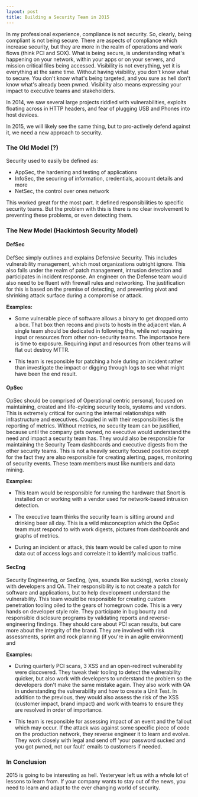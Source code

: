 ```yaml
---
layout: post
title: Building a Security Team in 2015
---
```


In my professional experience, compliance is not security. So, clearly, being compliant is not being secure. There are aspects of compliance which increase security, but they are more in the realm of operations and work flows (think PCI and SOX). What is being secure, is understanding what's happening on your network, within your apps or on your servers, and mission critical files being accessed. Visibility is not everything, yet it is everything at the same time. Without having visibility, you don't know what to secure. You don't know what's being targeted, and you sure as hell don't know what's already been pwned. Visibility also means expressing your impact to executive teams and stakeholders.

In 2014, we saw several large projects riddled with vulnerabilities, exploits floating across in HTTP headers, and fear of plugging USB and Phones into host devices. 

In 2015, we will likely see the same thing, but to pro-actively defend against it, we need a new approach to security.

### The Old Model (?)

Security used to easily be defined as:

  - AppSec, the hardening and testing of applications
  - InfoSec, the securing of information, credentials, account details and more
  - NetSec, the control over ones network

This worked great for the most part. It defined responsibilities to specific security teams. But the problem with this is there is no clear involvement to preventing these problems, or even detecting them.

### The New Model (Hackintosh Security Model)

#### DefSec

DefSec simply outlines and explains Defensive Security. This includes vulnerability management, which most organizations outright ignore. This also falls under the realm of patch management, intrusion detection and participates in incident response. An engineer on the Defense team would also need to be fluent with firewall rules and networking. The justification for this is based on the premise of detecting, and preventing pivot and shrinking attack surface during a compromise or attack.

**Examples:** 

  - Some vulnerable piece of software allows a binary to get dropped onto a box. That box then recons and pivots to hosts in the adjacent vlan. A single team should be dedicated in following this, while not requiring input or resources from other non-security teams. The importance here is time to exposure. Requiring input and resources from other teams will flat out destroy MTTR.

  - This team is responsible for patching a hole during an incident rather than investigate the impact or digging through logs to see what might have been the end result.


#### OpSec

OpSec should be comprised of Operational centric personal, focused on maintaining, created and life-cylcing security tools, systems and vendors. This is extremely critical for owning the internal relationships with infrastructure and executives. Coupled in with their responsibilities is the reporting of metrics. Without metrics, no security team can be justified, because until the company gets owned, no executive would understand the need and impact a security team has. They would also be responsible for maintaining the Security Team dashboards and executive digests from the other security teams. This is not a heavily security focused position except for the fact they are also responsible for creating alerting, pages, monitoring of security events. These team members must like numbers and data mining. 

**Examples:** 

  - This team would be responsible for running the hardware that Snort is installed on or working with a vendor used for network-based intrusion detection.

  - The executive team thinks the security team is sitting around and drinking beer all day. This is a wild misconception which the OpSec team must respond to with work digests, pictures from dashboards and graphs of metrics.

  - During an incident or attack, this team would be called upon to mine data out of access logs and correlate it to identify malicious traffic.


#### SecEng

Security Engineering, or SecEng, (yes, sounds like sucking), works closely with developers and QA. Their responsibility is to not create a patch for software and applications, but to help development understand the vulnerability. This team would be responsible for creating custom penetration tooling oiled to the gears of homegrown code. This is a very hands on developer style role. They participate in bug bounty and responsible disclosure programs by validating reports and reverse-engineering findings. They should care about PCI scan results, but care more about the integrity of the brand. They are involved with risk assessments, sprint and rock planning (if you're in an agile environment) and 

**Examples:**

  - During quarterly PCI scans, 3 XSS and an open-redirect vulnerability were discovered. They tweak their tooling to detect the vulnerability quicker, but also work with developers to understand the problem so the developers don't make the same mistake again. They also work with QA in understanding the vulnerability and how to create a Unit Test. In addition to the previous, they would also assess the risk of the XSS (customer impact, brand impact) and work with teams to ensure they are resolved in order of importance.

  - This team is responsible for assessing impact of an event and the fallout which may occur. If the attack was against some specific piece of code on the production network, they reverse engineer it to learn and evolve. They work closely with legal and send off 'your password sucked and you got pwned, not our fault' emails to customers if needed.

### In Conclusion

2015 is going to be interesting as hell. Yesteryear left us with a whole lot of lessons to learn from. If your company wants to stay out of the news, you need to learn and adapt to the ever changing world of security. 

